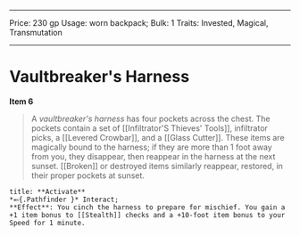 
---
Price: 230 gp
Usage: worn backpack;
Bulk: 1
Traits: Invested, Magical, Transmutation

---

# Vaultbreaker's Harness

**Item 6**

> A *vaultbreaker's harness* has four pockets across the chest. The pockets contain a set of [[Infiltrator'S Thieves' Tools]], infiltrator picks, a [[Levered Crowbar]], and a [[Glass Cutter]]. These items are magically bound to the harness; if they are more than 1 foot away from you, they disappear, then reappear in the harness at the next sunset. [[Broken]] or destroyed items similarly reappear, restored, in their proper pockets at sunset.

```ad-embed-ability
title: **Activate**
*⬻{.Pathfinder }* Interact; 
**Effect**: You cinch the harness to prepare for mischief. You gain a +1 item bonus to [[Stealth]] checks and a +10-foot item bonus to your Speed for 1 minute.

```
